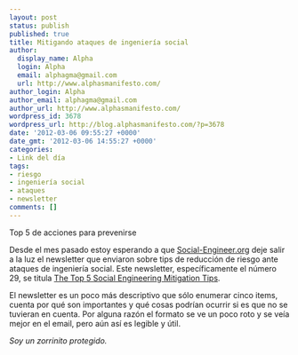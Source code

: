 ```yaml
---
layout: post
status: publish
published: true
title: Mitigando ataques de ingeniería social
author:
  display_name: Alpha
  login: Alpha
  email: alphagma@gmail.com
  url: http://www.alphasmanifesto.com/
author_login: Alpha
author_email: alphagma@gmail.com
author_url: http://www.alphasmanifesto.com/
wordpress_id: 3678
wordpress_url: http://blog.alphasmanifesto.com/?p=3678
date: '2012-03-06 09:55:27 +0000'
date_gmt: '2012-03-06 14:55:27 +0000'
categories:
- Link del día
tags:
- riesgo
- ingeniería social
- ataques
- newsletter
comments: []
---
```

Top 5 de acciones para prevenirse


Desde el mes pasado estoy esperando a que <a href="http://www.social-engineer.org/">Social-Engineer.org</a> deje salir a la luz el newsletter que enviaron sobre tips de reducción de riesgo ante ataques de ingeniería social. Este newsletter, específicamente el número 29, se titula <a href="http://www.social-engineer.org/newsletter/Social-Engineer.OrgNewsletterVol.03Iss.29.htm">The Top 5 Social Engineering Mitigation Tips</a>.

El newsletter es un poco más descriptivo que sólo enumerar cinco items, cuenta por qué son importantes y qué cosas podrían ocurrir si es que no se tuvieran en cuenta. Por alguna razón el formato se ve un poco roto y se veía mejor en el email, pero aún así es legible y útil.

_Soy un zorrinito protegido._
